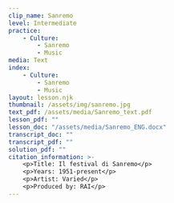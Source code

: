 ```yaml
---
clip_name: Sanremo
level: Intermediate
practice: 
    - Culture: 
        - Sanremo
        - Music
media: Text
index: 
    - Culture: 
        - Sanremo
        - Music
layout: lesson.njk
thumbnail: /assets/img/sanremo.jpg
text_pdf: /assets/media/Sanremo_text.pdf
lesson_pdf: ""
lesson_doc: "/assets/media/Sanremo_ENG.docx"
transcript_doc: ""
transcript_pdf: ""
solution_pdf: ""
citation_information: >- 
    <p>Title: Il festival di Sanremo</p>
    <p>Years: 1951-present</p>
    <p>Artist: Varied</p>
    <p>Produced by: RAI</p>
---
```


